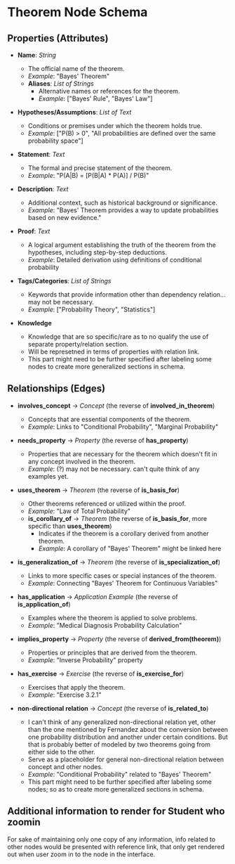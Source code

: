 # Theorem Node Schema

## Properties (Attributes)

- **Name**: *String*
  - The official name of the theorem.
  - *Example*: "Bayes' Theorem"
  - **Aliases**: *List of Strings*
    - Alternative names or references for the theorem.
    - *Example*: ["Bayes' Rule", "Bayes' Law"]

- **Hypotheses/Assumptions**: *List of Text*
  - Conditions or premises under which the theorem holds true.
  - *Example*: ["P(B) > 0", "All probabilities are defined over the same probability space"]  

- **Statement**: *Text*
  - The formal and precise statement of the theorem.
  - *Example*: "P(A|B) = [P(B|A) * P(A)] / P(B)"

- **Description**: *Text*
  - Additional context, such as historical background or significance.
  - *Example*: "Bayes' Theorem provides a way to update probabilities based on new evidence."

- **Proof**: *Text*
  - A logical argument establishing the truth of the theorem from the hypotheses, including step-by-step deductions.
  - *Example*: Detailed derivation using definitions of conditional probability


- **Tags/Categories**: *List of Strings*
  - Keywords that provide information other than dependency relation... may not be necessary.
  - *Example*: ["Probability Theory", "Statistics"]

- **Knowledge**
  - Knowledge that are so specific/rare as to no qualify the use of separate property/relation section.
  - Will be represetned in terms of properties with relation link.
  - This part might need to be further specified after labeling some nodes to create more generalized sections in schema.

## Relationships (Edges)
- **involves_concept** → *Concept* (the reverse of **involved_in_theorem**)
  - Concepts that are essential components of the theorem.
  - *Example*: Links to "Conditional Probability", "Marginal Probability"

- **needs_property** → *Property* (the reverse of **has_property**)
  - Properties that are necessary for the theorem which doesn't fit in any concept involved in the theorem.
  - *Example*: (?) may not be necessary. can't quite think of any examples yet.

- **uses_theorem** → *Theorem* (the reverse of **is_basis_for**)
  - Other theorems referenced or utilized within the proof.
  - *Example*: "Law of Total Probability"
  - **is_corollary_of** → *Theorem* (the reverse of **is_basis_for**, more specific than **uses_theorem**)
    - Indicates if the theorem is a corollary derived from another theorem.
    - *Example*: A corollary of "Bayes' Theorem" might be linked here

- **is_generalization_of** → *Theorem* (the reverse of **is_specialization_of**)
  - Links to more specific cases or special instances of the theorem.
  - *Example*: Connecting "Bayes' Theorem for Continuous Variables"

- **has_application** → *Application Example* (the reverse of **is_application_of**)
  - Examples where the theorem is applied to solve problems.
  - *Example*: "Medical Diagnosis Probability Calculation"

- **implies_property** → *Property* (the reverse of **derived_from(theorem)**)
  - Properties or principles that are derived from the theorem.
  - *Example*: "Inverse Probability" property

- **has_exercise** → *Exercise* (the reverse of **is_exercise_for**)
  - Exercises that apply the theorem.
  - *Example*: "Exercise 3.2.1"

- **non-directional relation** → *Concept* (the reverse of **is_related_to**)
  - I can't think of any generalized non-directional relation yet, other than the one mentioned by Fernandez about the conversion between one probability distribution and another under certain conditions. But that is probably better of modeled by two theorems going from either side to the other.
  - Serve as a placeholder for general non-directional relation between concept and other nodes.
  - *Example*: "Conditional Probability" related to "Bayes' Theorem"
  - This part might need to be further specified after labeling some nodes; so as to create more generalized sections in schema.




## Additional information to render for Student who zoomin
For sake of maintaining only one copy of any information, info related to other nodes would be presented with reference link, that only get rendered out when user zoom in to the node in the interface.
